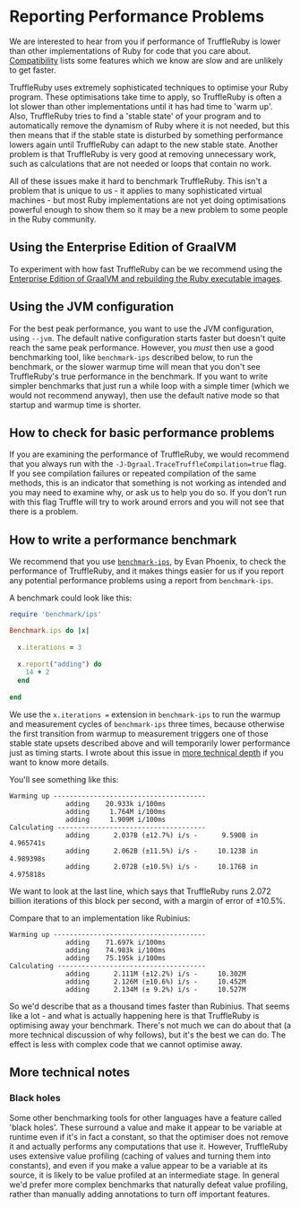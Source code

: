 # Reporting Performance Problems

We are interested to hear from you if performance of TruffleRuby is lower than
other implementations of Ruby for code that you care about.
[Compatibility](compatibility.md) lists some features which we know are slow and
are unlikely to get faster.

TruffleRuby uses extremely sophisticated techniques to optimise your Ruby
program. These optimisations take time to apply, so TruffleRuby is often a lot
slower than other implementations until it has had time to 'warm up'. Also,
TruffleRuby tries to find a 'stable state' of your program and to automatically
remove the dynamism of Ruby where it is not needed, but this then means that if
the stable state is disturbed by something performance lowers again until
TruffleRuby can adapt to the new stable state. Another problem is that
TruffleRuby is very good at removing unnecessary work, such as calculations that
are not needed or loops that contain no work.

All of these issues make it hard to benchmark TruffleRuby. This isn't a problem
that is unique to us - it applies to many sophisticated virtual machines - but
most Ruby implementations are not yet doing optimisations powerful enough to
show them so it may be a new problem to some people in the Ruby community.

## Using the Enterprise Edition of GraalVM

To experiment with how fast TruffleRuby can be we recommend using the
[Enterprise Edition of GraalVM and rebuilding the Ruby executable images](installing.md).

## Using the JVM configuration

For the best peak performance, you want to use the JVM configuration, using
`--jvm`. The default native configuration starts faster but doesn't quite reach
the same peak performance. However, you *must* then use a good benchmarking
tool, like `benchmark-ips` described below, to run the benchmark, or the slower
warmup time will mean that you don't see TruffleRuby's true performance in the
benchmark. If you want to write simpler benchmarks that just run a while loop
with a simple timer (which we would not recommend anyway), then use the default
native mode so that startup and warmup time is shorter. 

## How to check for basic performance problems

If you are examining the performance of TruffleRuby, we would recommend that you
always run with the `-J-Dgraal.TraceTruffleCompilation=true` flag. If you see
compilation failures or repeated compilation of the same methods, this is an
indicator that something is not working as intended and you may need to examine
why, or ask us to help you do so. If you don't run with this flag Truffle will
try to work around errors and you will not see that there is a problem.

## How to write a performance benchmark

We recommend that you use
[`benchmark-ips`](https://github.com/evanphx/benchmark-ips), by Evan Phoenix, to
check the performance of TruffleRuby, and it makes things easier for us if you
report any potential performance problems using a report from `benchmark-ips`.

A benchmark could look like this:

```ruby
require 'benchmark/ips'

Benchmark.ips do |x|
  
  x.iterations = 3
  
  x.report("adding") do
    14 + 2
  end
  
end
```

We use the `x.iterations =` extension in `benchmark-ips` to run the warmup and
measurement cycles of `benchmark-ips` three times, because otherwise the first
transition from warmup to measurement triggers one of those stable state upsets
described above and will temporarily lower performance just as timing starts. I
wrote about this issue in [more technical
depth](https://github.com/evanphx/benchmark-ips/pull/58) if you want to know
more details.

You'll see something like this:

```
Warming up --------------------------------------
              adding    20.933k i/100ms
              adding     1.764M i/100ms
              adding     1.909M i/100ms
Calculating -------------------------------------
              adding      2.037B (±12.7%) i/s -      9.590B in   4.965741s
              adding      2.062B (±11.5%) i/s -     10.123B in   4.989398s
              adding      2.072B (±10.5%) i/s -     10.176B in   4.975818s
```

We want to look at the last line, which says that TruffleRuby runs 2.072 billion
iterations of this block per second, with a margin of error of ±10.5%.

Compare that to an implementation like Rubinius:

```
Warming up --------------------------------------
              adding    71.697k i/100ms
              adding    74.983k i/100ms
              adding    75.195k i/100ms
Calculating -------------------------------------
              adding      2.111M (±12.2%) i/s -     10.302M
              adding      2.126M (±10.6%) i/s -     10.452M
              adding      2.134M (± 9.2%) i/s -     10.527M
```

So we'd describe that as a thousand times faster than Rubinius. That seems like
a lot - and what is actually happening here is that TruffleRuby is optimising
away your benchmark. There's not much we can do about that (a more technical
discussion of why follows), but it's the best we can do. The effect is less with
complex code that we cannot optimise away.

## More technical notes

### Black holes

Some other benchmarking tools for other languages have a feature called 'black
holes'. These surround a value and make it appear to be variable at runtime even
if it's in fact a constant, so that the optimiser does not remove it and
actually performs any computations that use it. However, TruffleRuby uses
extensive value profiling (caching of values and turning them into constants),
and even if you make a value appear to be a variable at its source, it is likely
to be value profiled at an intermediate stage. In general we'd prefer more
complex benchmarks that naturally defeat value profiling, rather than manually
adding annotations to turn off important features.
